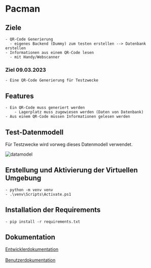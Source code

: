# Pacman

## Ziele
    - QR-Code Generierung
      - eigenes Backend (Dummy) zum testen erstellen --> Datenbank erstellen
    - Informationen aus einem QR-Code lesen
      - mit Handy/Webscanner
 
### Ziel 09.03.2023
    - Eine QR-Code Generierung für Testzwecke
    

## Features
    - Ein QR-Code muss generiert werden
        - Lagerplatz muss zugewiesen werden (Daten von Datenbank)
    - Aus einem QR-Code müssen Informationen gelesen werden
    
## Test-Datenmodell
Für Testzwecke wird vorweg dieses Datenmodell verwendet.

![datamodel](https://github.com/denisepostl/pacman/blob/main/Test_Datenmodell.png)

## Erstellung und Aktivierung der Virtuellen Umgebung
    - python -m venv venv
    - .\venv\Scripts\Activate.ps1

## Installation der Requirements
    - pip install -r requirements.txt
    
## Dokumentation
[Entwicklerdokumentation](https://github.com/denisepostl/pacman/blob/main/docs/developer_doc.md) <br> <br>
[Benutzerdokumentation](https://github.com/denisepostl/pacman/blob/main/docs/user_doc.md)

